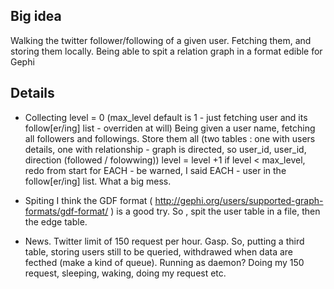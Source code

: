 Big idea
--------
Walking the twitter follower/following of a given user. Fetching them, and storing them locally. Being able to spit a relation graph in a format edible for Gephi

Details
-------

* Collecting
level = 0 (max_level default is 1 - just fetching user and its follow[er/ing] list - overriden at will)
Being given a user name, fetching all followers and followings.
Store them all (two tables : one with users details, one with relationship - graph is directed, so user_id, user_id, direction (followed / folowwing))
level = level +1
if level < max_level, redo from start for EACH - be warned, I said EACH - user in the follow[er/ing] list. What a big mess.

* Spiting
I think the GDF format ( http://gephi.org/users/supported-graph-formats/gdf-format/ ) is a good try.
So , spit the user table in a file, then the edge table.

* News.
Twitter limit of 150 request per hour. Gasp. So, putting a third table, storing users still to be queried, withdrawed when data are fecthed (make a kind of queue). Running as daemon? 
Doing my 150 request, sleeping, waking, doing my request etc.
